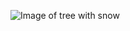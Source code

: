 ![Image of tree with snow](https://user-images.githubusercontent.com/83398386/147090126-2ecdf928-9474-4f61-a0eb-81c3070a8095.jpg)
